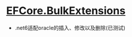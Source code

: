 # [EFCore.BulkExtensions]((https://github.com/borisdj/EFCore.BulkExtensions))
- .net6适配oracle的插入、修改以及删除(已测试)

